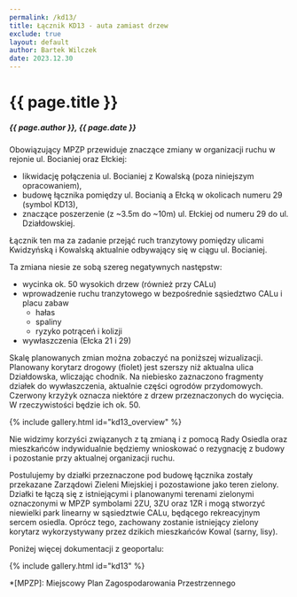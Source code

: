 ```yaml
---
permalink: /kd13/
title: Łącznik KD13 - auta zamiast drzew
exclude: true
layout: default
author: Bartek Wilczek
date: 2023.12.30
---
```


# {{ page.title }}
##### {{ page.author }}, {{ page.date }}

Obowiązujący MPZP przewiduje znaczące zmiany w organizacji ruchu w rejonie ul. Bocianiej oraz Ełckiej:
 * likwidację połączenia ul. Bocianiej z Kowalską (poza niniejszym opracowaniem),
 * budowę łącznika pomiędzy ul. Bocianią a Ełcką w okolicach numeru 29 (symbol KD13),
 * znaczące poszerzenie (z ~3.5m do ~10m) ul. Ełckiej od numeru 29 do ul. Działdowskiej.

Łącznik ten ma za zadanie przejąć ruch tranzytowy pomiędzy ulicami Kwidzyńską i Kowalską aktualnie
odbywający się w ciągu ul. Bocianiej.

Ta zmiana niesie ze sobą szereg negatywnych następstw:
 * wycinka ok. 50 wysokich drzew (również przy CALu)
 * wprowadzenie ruchu tranzytowego w bezpośrednie sąsiedztwo CALu i placu zabaw
   * hałas
   * spaliny
   * ryzyko potrąceń i kolizji
 * wywłaszczenia (Ełcka 21 i 29)

Skalę planowanych zmian można zobaczyć na poniższej wizualizacji.
Planowany korytarz drogowy (fiolet) jest szerszy niż aktualna ulica Działdowska, wliczając chodnik.
Na niebiesko zaznaczono fragmenty działek do wywłaszczenia, aktualnie części ogrodów przydomowych.
Czerwony krzyżyk oznacza niektóre z drzew przeznaczonych do wycięcia. W rzeczywistości będzie ich ok. 50.

{% include gallery.html id="kd13_overview" %}

Nie widzimy korzyści związanych z tą zmianą i z pomocą Rady Osiedla oraz mieszkańców indywidualnie
będziemy wnioskować o rezygnację z budowy i pozostanie przy aktualnej organizacji ruchu.

Postulujemy by działki przeznaczone pod budowę łącznika zostały przekazane Zarządowi Zieleni Miejskiej i pozostawione jako teren zielony.
Działki te łączą się z istniejącymi i planowanymi terenami zielonymi oznaczonymi w MPZP symbolami 2ZU, 3ZU oraz 1ZR i mogą stworzyć niewielki park linearny w sąsiedztwie CALu, będącego rekreacyjnym sercem osiedla. Oprócz tego, zachowany zostanie istniejący zielony korytarz wykorzystywany przez dzikich mieszkańców Kowal (sarny, lisy).

Poniżej więcej dokumentacji z geoportalu:

{% include gallery.html id="kd13" %}

*[MPZP]: Miejscowy Plan Zagospodarowania Przestrzennego
